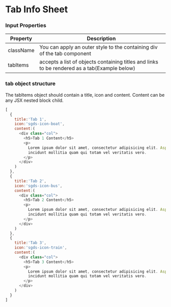# Tab Info Sheet

### Input Properties

| Property   | Description                                                            |
| ---------- | ---------------------------------------------------------------------- |
| className | You can apply an outer style to the containing div of the tab component|
| tabItems  | accepts a list of objects containing titles and links to be rendered as a tab(Example below)|

### tab object structure
The tabItems object should contain a title, icon and content.
Content can be any JSX nested block child.

```Javascript
[
  {
    title:'Tab 1',
    icon:'sgds-icon-boat',
    content:(  
      <div class="col">
        <h5>Tab 1 Content</h5>
        <p>
          Lorem ipsum dolor sit amet, consectetur adipisicing elit. Asperiores eos fugiat in
          incidunt mollitia quam qui totam vel veritatis vero.
        </p>
      </div>
    )
  },
  {
    title:'Tab 2',
    icon:'sgds-icon-bus',
    content:(  
      <div class="col">
        <h5>Tab 2 Content</h5>
        <p>
          Lorem ipsum dolor sit amet, consectetur adipisicing elit. Asperiores eos fugiat in
          incidunt mollitia quam qui totam vel veritatis vero.
        </p>
      </div>
    )
  },
  {
    title:'Tab 3',
    icon:'sgds-icon-train',
    content:(  
      <div class="col">
        <h5>Tab 3 Content</h5>
        <p>
          Lorem ipsum dolor sit amet, consectetur adipisicing elit. Asperiores eos fugiat in
          incidunt mollitia quam qui totam vel veritatis vero.
        </p>
      </div>
    )
  }
]
```
